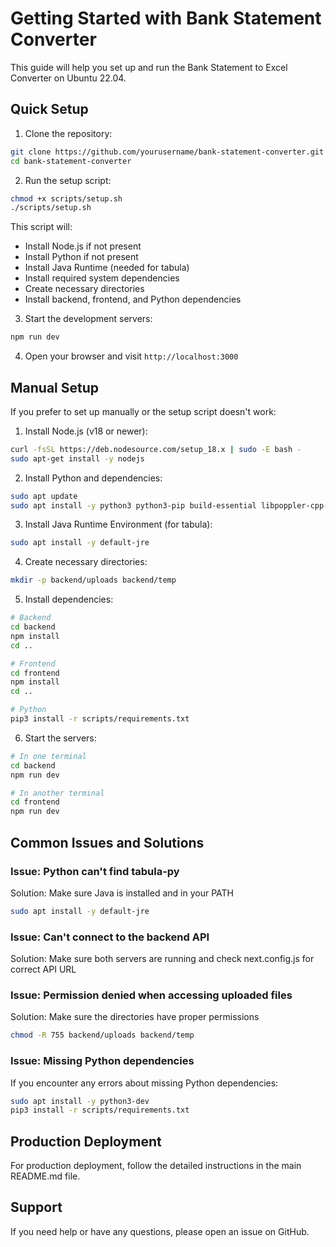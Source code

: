 # Getting Started with Bank Statement Converter

This guide will help you set up and run the Bank Statement to Excel Converter on Ubuntu 22.04.

## Quick Setup

1. Clone the repository:
```bash
git clone https://github.com/yourusername/bank-statement-converter.git
cd bank-statement-converter
```

2. Run the setup script:
```bash
chmod +x scripts/setup.sh
./scripts/setup.sh
```

This script will:
- Install Node.js if not present
- Install Python if not present
- Install Java Runtime (needed for tabula)
- Install required system dependencies
- Create necessary directories
- Install backend, frontend, and Python dependencies

3. Start the development servers:
```bash
npm run dev
```

4. Open your browser and visit `http://localhost:3000`

## Manual Setup

If you prefer to set up manually or the setup script doesn't work:

1. Install Node.js (v18 or newer):
```bash
curl -fsSL https://deb.nodesource.com/setup_18.x | sudo -E bash -
sudo apt-get install -y nodejs
```

2. Install Python and dependencies:
```bash
sudo apt update
sudo apt install -y python3 python3-pip build-essential libpoppler-cpp-dev pkg-config
```

3. Install Java Runtime Environment (for tabula):
```bash
sudo apt install -y default-jre
```

4. Create necessary directories:
```bash
mkdir -p backend/uploads backend/temp
```

5. Install dependencies:
```bash
# Backend
cd backend
npm install
cd ..

# Frontend
cd frontend
npm install
cd ..

# Python
pip3 install -r scripts/requirements.txt
```

6. Start the servers:
```bash
# In one terminal
cd backend
npm run dev

# In another terminal
cd frontend
npm run dev
```

## Common Issues and Solutions

### Issue: Python can't find tabula-py
Solution: Make sure Java is installed and in your PATH
```bash
sudo apt install -y default-jre
```

### Issue: Can't connect to the backend API
Solution: Make sure both servers are running and check next.config.js for correct API URL

### Issue: Permission denied when accessing uploaded files
Solution: Make sure the directories have proper permissions
```bash
chmod -R 755 backend/uploads backend/temp
```

### Issue: Missing Python dependencies
If you encounter any errors about missing Python dependencies:
```bash
sudo apt install -y python3-dev
pip3 install -r scripts/requirements.txt
```

## Production Deployment

For production deployment, follow the detailed instructions in the main README.md file.

## Support

If you need help or have any questions, please open an issue on GitHub. 
